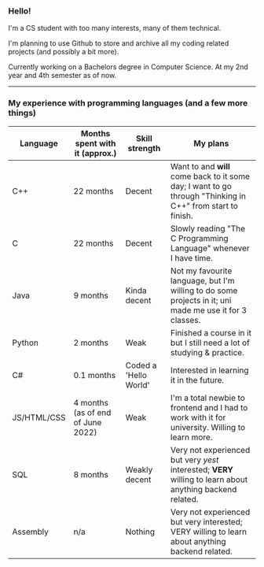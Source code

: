 ### Hello!

I'm a CS student with too many interests, many of them technical.

I'm planning to use Github to store and archive all my coding related projects (and possibly a bit more).

Currently working on a Bachelors degree in Computer Science. At my 2nd year and 4th semester as of now.

-----

### My experience with programming languages (and a few more things)

Language | Months spent with it (approx.) | Skill strength | My plans
--- | --- | --- | ---
C++ | 22 months | Decent | Want to and **will** come back to it some day; I want to go through "Thinking in C++" from start to finish.
C | 22 months | Decent | Slowly reading "The C Programming Language" whenever I have time.
Java | 9 months | Kinda decent | Not my favourite language, but I'm willing to do some projects in it; uni made me use it for 3 classes.
Python | 2 months | Weak | Finished a course in it but I still need a lot of studying & practice.
C# | 0.1 months | Coded a 'Hello World' | Interested in learning it in the future.
JS/HTML/CSS | 4 months (as of end of June 2022) | Weak | I'm a total newbie to frontend and I had to work with it for university. Willing to learn more.
SQL | 8 months | Weakly decent | Very not experienced but very *yest* interested; **VERY** willing to learn about anything backend related.
Assembly | n/a | Nothing | Very not experienced but very interested; VERY willing to learn about anything backend related.

